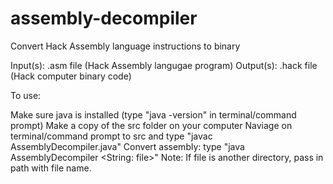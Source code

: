 # assembly-decompiler
Convert Hack Assembly language instructions to binary

Input(s): .asm file (Hack Assembly langugae program) Output(s): .hack file (Hack computer binary code)

To use:

Make sure java is installed (type "java -version" in terminal/command prompt)
Make a copy of the src folder on your computer
Naviage on terminal/command prompt to src and type "javac AssemblyDecompiler.java"
Convert assembly: type "java AssemblyDecompiler <String: file>" Note: If file is another directory, pass in path with file name.
